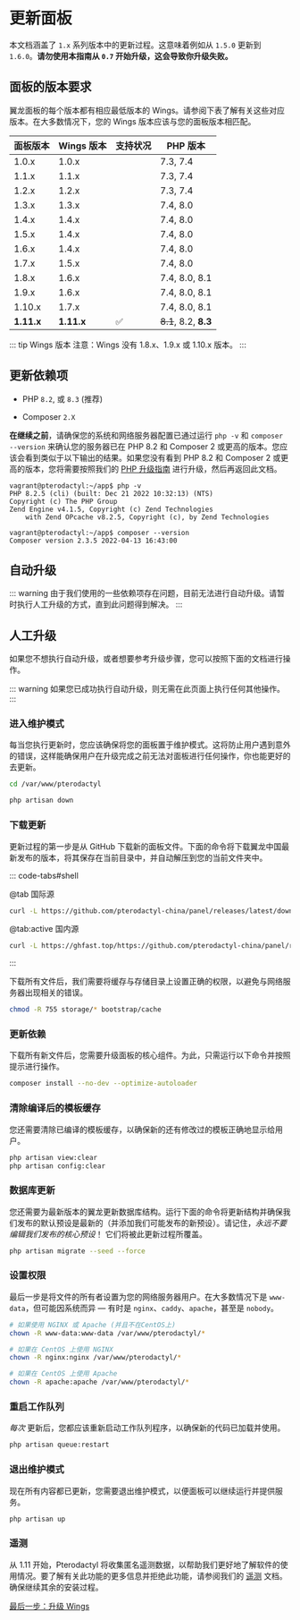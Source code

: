# 更新面板

本文档涵盖了 `1.x` 系列版本中的更新过程。这意味着例如从 `1.5.0` 更新到 `1.6.0`。**请勿使用本指南从 `0.7` 开始升级，这会导致你升级失败。**

## 面板的版本要求

翼龙面板的每个版本都有相应最低版本的 Wings。请参阅下表了解有关这些对应版本。在大多数情况下，您的 Wings 版本应该与您的面板版本相匹配。

| 面板版本 | Wings 版本 | 支持状况 | PHP 版本                       |
| ------------- | ------------- | --------- | --------------------- |
| 1.0.x         | 1.0.x         |           | 7.3, 7.4              |
| 1.1.x         | 1.1.x         |           | 7.3, 7.4              |
| 1.2.x         | 1.2.x         |           | 7.3, 7.4              |
| 1.3.x         | 1.3.x         |           | 7.4, 8.0              |
| 1.4.x         | 1.4.x         |           | 7.4, 8.0              |
| 1.5.x         | 1.4.x         |           | 7.4, 8.0              |
| 1.6.x         | 1.4.x         |           | 7.4, 8.0              |
| 1.7.x         | 1.5.x         |           | 7.4, 8.0              |
| 1.8.x         | 1.6.x         |           | 7.4, 8.0, 8.1         |
| 1.9.x         | 1.6.x         |           | 7.4, 8.0, 8.1         |
| 1.10.x        | 1.7.x         |           | 7.4, 8.0, 8.1         |
| **1.11.x**    | **1.11.x**    | ✅        | ~~8.1~~, 8.2, **8.3** |


::: tip Wings 版本
注意：Wings 没有 1.8.x、1.9.x 或 1.10.x 版本。
:::

## 更新依赖项

* PHP `8.2`, 或 `8.3` (推荐)
- Composer `2.X`


**在继续之前**，请确保您的系统和网络服务器配置已通过运行 `php -v` 和 `composer --version` 来确认您的服务器已在 PHP 8.2 和 Composer 2 或更高的版本。您应该会看到类似于以下输出的结果。如果您没有看到 PHP 8.2 和 Composer 2 或更高的版本，您将需要按照我们的 [PHP 升级指南](/guides/php_upgrade.md) 进行升级，然后再返回此文档。

```shell
vagrant@pterodactyl:~/app$ php -v
PHP 8.2.5 (cli) (built: Dec 21 2022 10:32:13) (NTS)
Copyright (c) The PHP Group
Zend Engine v4.1.5, Copyright (c) Zend Technologies
    with Zend OPcache v8.2.5, Copyright (c), by Zend Technologies

vagrant@pterodactyl:~/app$ composer --version
Composer version 2.3.5 2022-04-13 16:43:00
```

## 自动升级

::: warning
由于我们使用的一些依赖项存在问题，目前无法进行自动升级。请暂时执行人工升级的方式，直到此问题得到解决。
:::

## 人工升级

如果您不想执行自动升级，或者想要参考升级步骤，您可以按照下面的文档进行操作。

::: warning
如果您已成功执行自动升级，则无需在此页面上执行任何其他操作。
:::

### 进入维护模式

每当您执行更新时，您应该确保将您的面板置于维护模式。这将防止用户遇到意外的错误，这样能确保用户在升级完成之前无法对面板进行任何操作，你也能更好的去更新。

```bash
cd /var/www/pterodactyl

php artisan down
```

### 下载更新

更新过程的第一步是从 GitHub 下载新的面板文件。下面的命令将下载翼龙中国最新发布的版本，将其保存在当前目录中，并自动解压到您的当前文件夹中。

::: code-tabs#shell

@tab 国际源

```bash
curl -L https://github.com/pterodactyl-china/panel/releases/latest/download/panel.tar.gz | tar -xzv
```

@tab:active 国内源

```bash
curl -L https://ghfast.top/https://github.com/pterodactyl-china/panel/releases/latest/download/panel.tar.gz | tar -xzv
```

:::

下载所有文件后，我们需要将缓存与存储目录上设置正确的权限，以避免与网络服务器出现相关的错误。

```bash
chmod -R 755 storage/* bootstrap/cache
```

### 更新依赖

下载所有新文件后，您需要升级面板的核心组件。为此，只需运行以下命令并按照提示进行操作。

```bash
composer install --no-dev --optimize-autoloader
```

### 清除编译后的模板缓存

您还需要清除已编译的模板缓存，以确保新的还有修改过的模板正确地显示给用户。

```bash
php artisan view:clear
php artisan config:clear
```

### 数据库更新

您还需要为最新版本的翼龙更新数据库结构。运行下面的命令将更新结构并确保我们发布的默认预设是最新的（并添加我们可能发布的新预设）。请记住，_永远不要编辑我们发布的核心预设_！ 它们将被此更新过程所覆盖。

```bash
php artisan migrate --seed --force
```

### 设置权限

最后一步是将文件的所有者设置为您的网络服务器用户。在大多数情况下是 `www-data`，但可能因系统而异 &mdash; 有时是 `nginx`、`caddy`、`apache`，甚至是 `nobody`。

```bash
# 如果使用 NGINX 或 Apache (并且不在CentOS上)
chown -R www-data:www-data /var/www/pterodactyl/*

# 如果在 CentOS 上使用 NGINX
chown -R nginx:nginx /var/www/pterodactyl/*

# 如果在 CentOS 上使用 Apache
chown -R apache:apache /var/www/pterodactyl/*
```

### 重启工作队列

_每次_ 更新后，您都应该重新启动工作队列程序，以确保新的代码已加载并使用。

```bash
php artisan queue:restart
```

### 退出维护模式

现在所有内容都已更新，您需要退出维护模式，以便面板可以继续运行并提供服务。

```bash
php artisan up
```

### 遥测

从 1.11 开始，Pterodactyl 将收集匿名遥测数据，以帮助我们更好地了解软件的使用情况。要了解有关此功能的更多信息并拒绝此功能，请参阅我们的 [遥测](./additional_configuration.md#遥测) 文档。确保继续其余的安装过程。

[最后一步：升级 Wings](/wings/1.0/upgrading.md)
